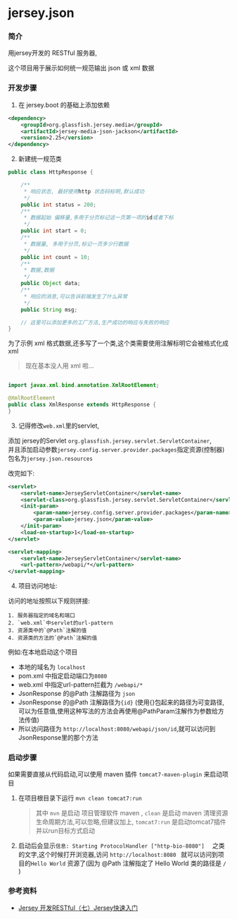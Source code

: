 # jersey.json

### 简介

用jersey开发的 RESTful 服务器,  

这个项目用于展示如何统一规范输出 json 或 xml 数据

### 开发步骤

1. 在 jersey.boot 的基础上添加依赖

```xml
<dependency>
	<groupId>org.glassfish.jersey.media</groupId>
	<artifactId>jersey-media-json-jackson</artifactId>
	<version>2.25</version>
</dependency>
```

2. 新建统一规范类

```java 
public class HttpResponse {

	/**
	 * 响应状态, 最好使用http 状态码标明,默认成功
	 */
	public int status = 200;
	/**
	 * 数据起始 偏移量,多用于分页标记这一页第一项的id或者下标
	 */
	public int start = 0;
	/**
	 * 数据量, 多用于分页,标记一页多少行数据
	 */
	public int count = 10;
	/**
	 * 数据,数据
	 */
	public Object data;
	/**
	 * 响应的消息,可以告诉前端发生了什么异常
	 */
	public String msg;

	// 这里可以添加更多的工厂方法,生产成功的响应与失败的响应
}

```

为了示例 xml 格式数据,还多写了一个类,这个类需要使用注解标明它会被格式化成xml  
> 现在基本没人用 xml 啦...

```java

import javax.xml.bind.annotation.XmlRootElement;

@XmlRootElement
public class XmlResponse extends HttpResponse {
}


```

3. 记得修改`web.xml`里的servlet,

添加 jersey的Servlet `org.glassfish.jersey.servlet.ServletContainer`,  
并且添加启动参数`jersey.config.server.provider.packages`指定资源(控制器)包名为`jersey.json.resources`

改完如下:

```xml
<servlet>
	<servlet-name>JerseyServletContainer</servlet-name>
	<servlet-class>org.glassfish.jersey.servlet.ServletContainer</servlet-class>
	<init-param>
		<param-name>jersey.config.server.provider.packages</param-name>
		<param-value>jersey.json</param-value>
	</init-param>
	<load-on-startup>1</load-on-startup>
</servlet>

<servlet-mapping>
	<servlet-name>JerseyServletContainer</servlet-name>
	<url-pattern>/webapi/*</url-pattern>
</servlet-mapping>
```

4. 项目访问地址:

访问的地址按照以下规则拼接:
	
	1. 服务器指定的域名和端口
	2. `web.xml`中servlet的url-pattern
	3. 资源类中的`@Path`注解的值
	4. 资源类的方法的`@Path`注解的值 

例如:在本地启动这个项目

- 本地的域名为 `localhost`
- pom.xml 中指定启动端口为`8080`
- web.xml 中指定url-pattern拦截为 `/webapi/*`
- JsonResponse 的@Path 注解路径为 `json`
- JsonResponse 的@Path 注解路径为`{id}` (使用{}包起来的路径为可变路径,可以为任意值,使用这种写法的方法会再使用@PathParam注解作为参数给方法传值)
- 所以访问路径为 `http://localhost:8080/webapi/json/id`,就可以访问到JsonResponse里的那个方法



### 启动步骤

如果需要直接从代码启动,可以使用 maven 插件 `tomcat7-maven-plugin` 来启动项目

1. 在项目根目录下运行 `mvn clean tomcat7:run` 
	> 其中 `mvn` 是启动 项目管理软件 maven , `clean` 是启动 maven 清理资源生命周期方法,可以忽略,但建议加上, `tomcat7:run` 是启动tomcat7插件并以run目标方式启动
2. 启动后会显示`信息: Starting ProtocolHandler ["http-bio-8080"]  ` 之类的文字,这个时候打开浏览器,访问 `http://localhost:8080 ` 就可以访问到项目的`Hello World` 资源了(因为 @Path 注解指定了 Hello World 类的路径是 `/` )

### 参考资料

-  [Jersey 开发RESTful（七）Jersey快速入门](https://www.jianshu.com/p/88f97b90963c)